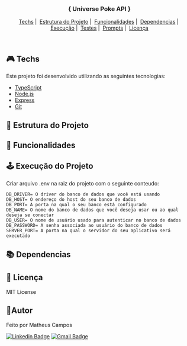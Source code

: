 <h3 align="center">{ Universe Poke API }</h1>

<p align="center">
  <a href="#techs">Techs</a>&nbsp;|&nbsp;
  <a href="#estrutura">Estrutura do Projeto</a>&nbsp;|&nbsp;
  <a href="#funcionalidades">Funcionalidades</a>&nbsp;|&nbsp;
  <a href="#dependencias">Dependencias</a>&nbsp;|&nbsp;
  <a href="#execucao">Execução</a>&nbsp;|&nbsp;
  <a href="#testes">Testes</a>&nbsp;|&nbsp;
  <a href="#prompts">Prompts</a>&nbsp;|&nbsp;
  <a href="#license">Licença</a>
</p>
<br>

## 🎮 Techs <a name="techs"></a>
Este projeto foi desenvolvido utilizando as seguintes tecnologias:
- [TypeScript](https://www.typescriptlang.org/)
- [Node.js](https://nodejs.org/pt-br)
- [Express](https://expressjs.com/)
- [Git](https://git-scm.com/)

## 🧱 Estrutura do Projeto <a name="estrutura"></a>

## 🚩 Funcionalidades <a name="funcionalidades"></a>

## 🕹️ Execução do Projeto <a name="execucao"></a>
Criar arquivo .env na raiz do projeto com o seguinte conteudo:
```
DB_DRIVER= O driver do banco de dados que você está usando
DB_HOST= O endereço do host do seu banco de dados
DB_PORT= A porta na qual o seu banco está configurado 
DB_NAME= O nome do banco de dados que você deseja usar ou ao qual deseja se conectar
DB_USER= O nome de usuário usado para autenticar no banco de dados
DB_PASSWORD= A senha associada ao usuário do banco de dados
SERVER_PORT= A porta na qual o servidor do seu aplicativo será executado
```
## 📚 Dependencias <a name="dependencias"></a>

## 📝 Licença <a name="license"></a>
MIT License

## 🤖Autor 
Feito por Matheus Campos

[![Linkedin Badge](https://img.shields.io/badge/-devcodecampos-blue?style=flat-square&logo=Linkedin&logoColor=white&link=https://www.linkedin.com/in/devcodecampos/)](https://www.linkedin.com/in/devcodecampos/) 
[![Gmail Badge](https://img.shields.io/badge/-devcodecampos-c14438?style=flat-square&logo=Gmail&logoColor=white&link=mailto:devcodecampos@gmail.com)](mailto:devcodecampos@gmail.com)